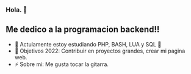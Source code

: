 ### Hola. 👋 


## Me dedico a la programacion backend!!

- 🌱 Actulamente estoy estudiando PHP, BASH, LUA y SQL 🤣
- 🥅 Objetivos 2022: Contribuir en proyectos grandes, crear mi pagina web.
- ⚡ Sobre mi: Me gusta tocar la gitarra.



